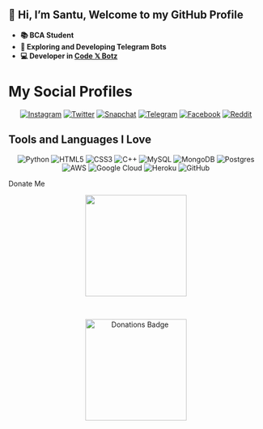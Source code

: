 ## 👋 Hi, I’m Santu, Welcome to my GitHub Profile
- **📚 BCA Student**
- **🌱 Exploring and Developing Telegram Bots**
- **💻 Developer in [Code 𝕏 Botz](https://GitHub.com/GitHubsantu)**

# My Social Profiles
<p align="center">
<a href="https://www.instagram/shahsad_klr" target="_blank"><img alt="Instagram" src="https://img.shields.io/badge/GitCode𝕏-%23E4405F.svg?&style=for-the-badge&logo=Instagram&logoColor=white"/></a>
<a href="https://twitter.shahsad" target="_blank"><img alt="Twitter" src="https://img.shields.io/badge/GitCode𝕏-%231DA1F2.svg?&style=for-the-badge&logo=Twitter&logoColor=white"/></a>
<a href="http://snapchat/hahsad_klr" target="_blank"><img alt="Snapchat" src="https://img.shields.io/badge/GitCode𝕏-a%23FFFC00.svg?&style=for-the-badge&logo=Snapchat&logoColor=white"/></a>
<a href="https://t.me/GitCodex" target="_blank"><img alt="Telegram" src="https://img.shields.io/badge/GitCode𝕏-2CA5E0?style=for-the-badge&logo=telegram&logoColor=white"/></a>
<a href="https://www.faceboo/shahsad.kl/" target="_blank"><img alt="Facebook" src="https://img.shields.io/badge/GitCode𝕏-%231877F2.svg?&style=for-the-badge&logo=Facebook&logoColor=white"/></a>
<a href="https://www.reddituser/Shahsadkolathur/" target="_blank"><img alt="Reddit" src="https://img.shields.io/badge/GitCode𝕏-FF4500?style=for-the-badge&logo=reddit&logoColor=white" /></a>
</p>

## Tools and Languages I Love
<p align="center">
<img alt="Python" src="https://img.shields.io/badge/python-%2314354C.svg?&style=for-the-badge&logo=python&logoColor=white"/>
<img alt="HTML5" src="https://img.shields.io/badge/html5-%23E34F26.svg?&style=for-the-badge&logo=html5&logoColor=white"/>
<img alt="CSS3" src="https://img.shields.io/badge/css3-%231572B6.svg?&style=for-the-badge&logo=css3&logoColor=white"/>
<img alt="C++" src="https://img.shields.io/badge/c++-%2300599C.svg?&style=for-the-badge&logo=c%2B%2B&ogoColor=white"/>
<img alt="MySQL" src="https://img.shields.io/badge/mysql-%2300f.svg?&style=for-the-badge&logo=mysql&logoColor=white"/>
<img alt="MongoDB" src ="https://img.shields.io/badge/MongoDB-%234ea94b.svg?&style=for-the-badge&logo=mongodb&logoColor=white"/>
<img alt="Postgres" src ="https://img.shields.io/badge/postgres-%23316192.svg?&style=for-the-badge&logo=postgresql&logoColor=white"/>
<img alt="AWS" src="https://img.shields.io/badge/AWS-%23FF9900.svg?&style=for-the-badge&logo=amazon-aws&logoColor=white"/>
<img alt="Google Cloud" src="https://img.shields.io/badge/GoogleCloud-%234285F4.svg?&style=for-the-badge&logo=google-cloud&logoColor=white"/>
<img alt="Heroku" src="https://img.shields.io/badge/heroku-%23430098.svg?&style=for-the-badge&logo=heroku&logoColor=white"/>
<img alt="GitHub" src="https://img.shields.io/badge/github-%23121011.svg?&style=for-the-badge&logo=github&logoColor=white"/>
</p>



<summary>Donate Me</summary>
<p align="center">
  <a href="https://upayi.me/mahatasantu@ybl">
    <img width="200" src="https://telegra.ph/file/3c81afe3eaa4d60af23f2.png">
  </a>
</p>
<br>
<p align="center">
<a href="https://upayi.me/mahatasantu@ybl" target="_blank"><img width="200" src="https://img.shields.io/badge/Donate%20Me-UPI-blue?logo=google-pay&style=for-the-badge" alt="Donations Badge"></a>
</p>

